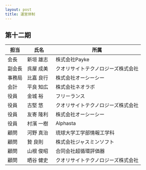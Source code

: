```yaml
---
layout: post
title: 運営体制
---
```


第十二期
--------------------------------------------------------------------------------

担当   | 氏名        | 所属
------ | ----------- | ---------------------------------------------------------
会長   | 新垣 雄志  | 株式会社Payke
副会長 | 呉屋 成美   | クオリサイトテクノロジーズ株式会社
事務局 | 比嘉 良行   | 株式会社オーシーシー
会計   | 平良 知広   | 株式会社ネオラボ
役員   | 金城 裕     | フリーランス
役員   | 古堅 悠     | クオリサイトテクノロジーズ株式会社
役員   | 友寄 隆利 | 株式会社オーシーシー
役員   | 村濱 一樹    | Alphasta
顧問   | 河野 真治   | 琉球大学工学部情報工学科
顧問   | 贄 良則     | 株式会社ジャスミンソフト
顧問   | 山根 俊昭   | 合同会社超循環評価器
顧問   | 晒谷 健史   | クオリサイトテクノロジーズ株式会社
